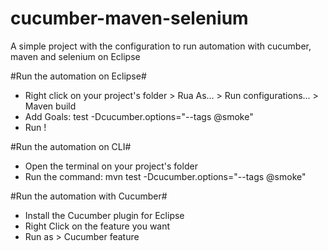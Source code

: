 # cucumber-maven-selenium
A simple project with the configuration to run automation with cucumber, maven and selenium on Eclipse


#Run the automation on Eclipse#

- Right click on your project's folder > Rua As... > Run configurations... > Maven build
- Add Goals: test -Dcucumber.options="--tags @smoke"
- Run !


#Run the automation on CLI#

- Open the terminal on your project's folder
- Run the command:
mvn test -Dcucumber.options="--tags @smoke"


#Run the automation with Cucumber#

- Install the Cucumber plugin for Eclipse
- Right Click on the feature you want
- Run as > Cucumber feature
